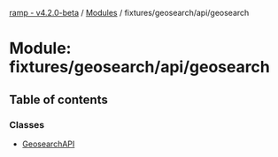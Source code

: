 [ramp - v4.2.0-beta](../README.md) / [Modules](../modules.md) / fixtures/geosearch/api/geosearch

# Module: fixtures/geosearch/api/geosearch

## Table of contents

### Classes

- [GeosearchAPI](../classes/fixtures_geosearch_api_geosearch.GeosearchAPI.md)
